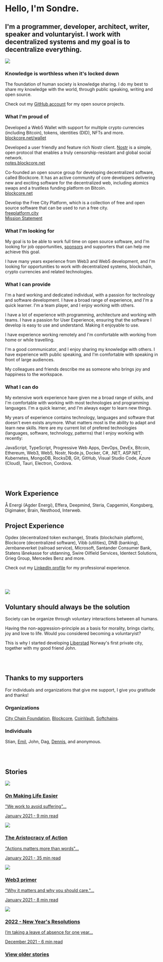 # Hello, I'm Sondre.

<h2 class="highlight">
I'm a programmer, developer, architect, writer, speaker and voluntaryist. 
I work with decentralized systems and my goal is to decentralize everything.</h2>

<!-- <div class="scroll-label">Scroll for more</div> -->

<div class="page-break">
<a href="images/Sondre_Bjellas_on_stage.jpg"><img src="images/Sondre_Bjellas_on_stage.jpg" class="thumbnail-right" /></a><h3>Knowledge is worthless when it's locked down</h3>

<p class="margin">
The foundation of human society is knowledge sharing. I do my best to share my knowledge with the world, through public speaking, writing and open source.</p>

<p class="margin">
<div class="box">
<a href="https://github.com/sondreb/"><i class="fa-5x fab fa-github"></i></a>
<div>Check out my <a href="https://github.com/sondreb/">GitHub account</a> for my open source projects.</div>
</div>
</p>

<h3>What I'm proud of</h3>

<p class="margin">
Developed a Web5 Wallet with support for multiple crypto currencies (including Bitcoin), tokens, identities (DID), NFTs and more.<br>
<a href="https://www.blockcore.net/wallet">blockcore.net/wallet</a>
</p>

<p class="margin">
Developed a user friendly and feature rich Nostr client. <a href="https://nostr.com/">Nostr</a> is a simple, open protocol that enables a truly censorship-resistant and global social network.<br>
<a href="https://notes.blockcore.net/">notes.blockcore.net</a>
</p>

<p class="margin">
Co-founded an open source group for developing decentralized software, called Blockcore. It has an active community of core developers delivering new 
and exciting software for the decentralized web, including atomics swaps and a trustless funding platform on Bitcoin.<br>
<a href="https://www.blockcore.net/">blockcore.net</a>
</p>

<p class="margin">
Develop the Free City Platform, which is a collection of free and open source software that can be used to run a free city.<br>
<a href="https://freeplatform.city/">freeplatform.city</a><br>
<a href="https://freeplatform.city/mission.html">Mission Statement</a>
</p>

</div>

<div class="page-break">

<h3>What I'm looking for</h3>

<p class="margin">
My goal is to be able to work full time on open source software, and I'm looking for job opportunities, <a href="https://github.com/sponsors/sondreb">sponsors</a> and supporters that can help me achieve this goal.
</p>

<p class="margin">
I have many years experience from Web3 and Web5 development, and I'm looking for opportunities to work with decentralized systems, blockchain, crypto currencies and related technologies.
</p>

<h3>What I can provide</h3>

<p class="margin">
I'm a hard working and dedicated individual, with a passion for technology and software development. I have a broad range of experience, and I'm a quick learner. I'm a team player, and I enjoy working with others.
</p>

<p class="margin">
I have a lot of experience with programming, architecture and working with teams. I have a passion for User Experience, ensuring that the software I develop is easy to use and understand. Making it enjoyable to use.
</p>

<p class="margin">
I have experience working remotely and I'm comfortable with working from home or while travelling.
</p>

<p class="margin">
I'm a good communicator, and I enjoy sharing my knowledge with others. I have experience with public speaking, and I'm comfortable with speaking in front of large audiences.
</p>

<p class="margin">
My colleagues and friends describe me as someone who brings joy and happiness to the workspace.
</p>

</div>

<div class="page-break">
<h3>What I can do</h3>

<p class="margin">
My extensive work experience have given me a broad range of skills, and I'm comfortable with working with most technologies and programming languages. I'm a quick learner, and I'm always eager to learn new things.
</p>

<p class="margin">
My years of experience contains technology, languages and software that doesn't even exists anymore. What matters most is the ability to adapt and 
learn new skills. Here are my current list of prefered technologies (languages, software, technology, patterns) that I enjoy working with recently:
</p>

<p class="margin tech">
JavaScript, TypeScript, Progressive Web Apps, DevOps, DevEx, Bitcoin, Ethereum, Web3, Web5, Nostr, Node.js, Docker, C#, .NET, ASP.NET, Kubernetes, MongoDB, RocksDB, Git, GitHub, Visual Studio Code, Azure (Cloud), Tauri, Electron, Cordova.
</p>

<br><br>

<h2>Work Experience</h2>

<p class="margin">
Å Energi (Agder Energi), Effera, Deepmind, Steria, Capgemini, Kongsberg, Digimaker, Brain, Nesthood, Interweb.
</p>

<h2>Project Experience</h2>

<p class="margin">
Opdex (decentralized token exchange), Stratis (blockchain platform), Blockcore (decentralized software), Vibb (utilities), DNB (banking), Jernbaneverket (railroad service), Microsoft, Santander Consumer Bank, Statens lånekasse for utdanning, Swire Oilfield Services, Identect Solutions, Grieg Group, Mercedes Benz and more.
</p>

<p class="margin">
<div class="box">
<a href="https://www.linkedin.com/in/sondreb/"><i class="fa-5x fab fa-linkedin-in"></i></a>
<div>Check out my <a href="https://www.linkedin.com/in/sondreb/">LinkedIn profile</a> for my professional experience.</div>
</div>
</p>

</div>

<span class="no-print">

<br><br>

<a href="images/anarchism.jpg"><img src="images/anarchism.jpg" class="thumbnail-right" /></a><h2>Voluntary should always be the solution</h2>

<p class="margin">Society can be organize through voluntary interactions between all humans.</p>

<p class="margin">Having the non-aggression-principle as a basis for morality, brings clarity, joy and love to life. Would you considered becoming a voluntaryist?</p>

<p class="margin">This is why I started developing <a href="https://www.liberstad.com/">Liberstad</a> Norway's first private city, together with my good friend John.</p>

<br><br>

<h2><a name="thanks"></a>Thanks to my supporters</h2>

<p class="margin">
For individuals and organizations that give me support, I give you gratitude and thanks!
</p>

<h3>Organizations</h3>

<p class="margin">
<a href="https://www.city-chain.org/" class="underline">City Chain Foundation</a>, <a
    href="https://www.blockcore.net/" class="underline">Blockcore</a>, <a
    href="https://www.coinvault.io/" class="underline">CoinVault</a>, <a
    href="https://www.softchains.net/" class="underline">Softchains</a>.
</p>

<h3>Individuals</h3>

<p class="margin">
Stian, <a href="https://github.com/emilm">Emil</a>, John, Dag, <a href="https://github.com/dlandi">Dennis</a>, and anonymous.
</p>

<br><br>

<h2 class="no-print">Stories</h2>

<!-- This structure is easier to just do with HTML. URLs won't be parsed as this is HTML, so we have to manually link to .html and not .md -->

<a class="post" href="on-making-life-easier">
    <div class="thumbnail"><img src="on-making-life-easier/headline.jpg"></div>
    <div class="abstract">
        <h3>On Making Life Easier</h3>
        <p class="p1">"We work to avoid suffering"...</p>
        <p class="date">January 2021 - 9 min read</p>
    </div>
</a>

<a class="post" href="the-aristocracy-of-action">
    <div class="thumbnail"><img src="the-aristocracy-of-action/headline.jpg"></div>
    <div class="abstract">
        <h3>The Aristocracy of Action</h3>
        <p class="p1">"Actions matters more than words"...</p>
        <p class="date">January 2021 - 35 min read</p>
    </div>
</a>

<a class="post" href="web3-primer">
    <div class="thumbnail"><img src="web3-primer/headline.jpg"></div>
    <div class="abstract">
        <h3>Web3 primer</h3>
        <p class="p1">"Why it matters and why you should care."...</p>
        <p class="date">January 2021 - 8 min read</p>
    </div>
</a>

<a class="post" href="2022-new-years-resolutions">
    <div class="thumbnail"><img src="2022-new-years-resolutions/headline.jpg"></div>
    <div class="abstract">
        <h3>2022 - New Year's Resolutions</h3>
        <p class="p1">I’m taking a leave of absence for one year...</p>
        <p class="date">December 2021 - 6 min read</p>
    </div>
</a>

<h3><a href="archive">View older stories</a></h3>

</span>
